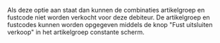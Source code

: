Als deze optie aan staat dan kunnen de combinaties artikelgroep en fustcode niet worden verkocht voor deze debiteur. De artikelgroep en fustcodes kunnen worden opgegeven middels de knop "Fust uitsluiten verkoop"  in het artikelgroep constante scherm.